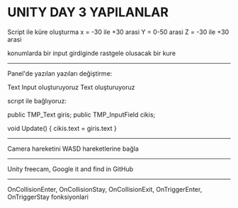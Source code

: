 
UNITY DAY 3
YAPILANLAR
=================================================================================


Script ile küre oluşturma
x = -30 ile +30 arasi
Y = 0-50 arasi
Z = -30 ile +30 arasi

konumlarda bir input girdiginde rastgele olusacak bir kure


-------------------------------------------

Panel'de yazılan yazıları değiştirme:

Text Input oluşturuyoruz
Text oluşturuyoruz

scrıpt ile bağlıyoruz:

public TMP_Text giris;
public TMP_InputField cikis;

void Update() {
cikis.text = giris.text
}

----------------------------------------------------

Camera hareketini WASD hareketlerine bağla

-------------------------------------

Unity freecam, Google it and find in GitHub

-----------------------------

OnCollisionEnter, OnCollisionStay, OnCollisionExit,
OnTriggerEnter, OnTriggerStay
fonksiyonlari	